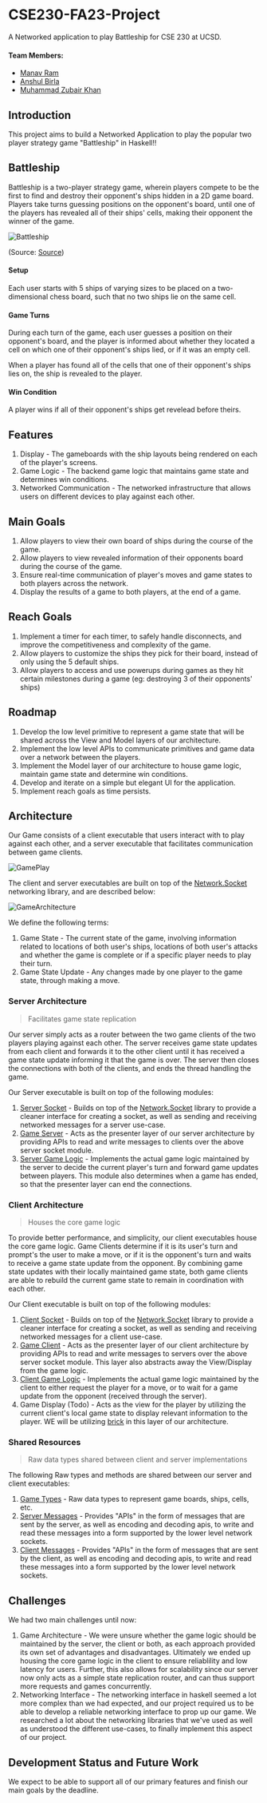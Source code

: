 # CSE230-FA23-Project
A Networked application to play Battleship for CSE 230 at UCSD.

#### Team Members:
- [Manav Ram](https://github.com/Manav-Ram19)
- [Anshul Birla](https://github.com/Anshul-Birla)
- [Muhammad Zubair Khan](https://github.com/MZ-K)

## Introduction
This project aims to build a Networked Application to play the popular two player strategy game "Battleship" in Haskell!!

## Battleship
Battleship is a two-player strategy game, wherein players compete to be the first to find and destroy their opponent's ships hidden in a 2D game board. Players take turns guessing positions on the opponent's board, until one of the players has revealed all of their ships' cells, making their opponent the winner of the game.

![Battleship](/Assets/Battleship.jpeg)

(Source: [Source](https://www.ubisoft.com/en-us/game/battleship/battleship))

#### Setup
Each user starts with 5 ships of varying sizes to be placed on a two-dimensional chess board, such that no two ships lie on the same cell.

#### Game Turns
During each turn of the game, each user guesses a position on their opponent's board, and the player is informed about whether they located a cell on which one of their opponent's ships lied, or if it was an empty cell.

When a player has found all of the cells that one of their opponent's ships lies on, the ship is revealed to the player.

#### Win Condition
A player wins if all of their opponent's ships get revelead before theirs.

## Features
1. Display - The gameboards with the ship layouts being rendered on each of the player's screens.
2. Game Logic - The backend game logic that maintains game state and determines win conditions.
3. Networked Communication - The networked infrastructure that allows users on different devices to play against each other.

## Main Goals
1. Allow players to view their own board of ships during the course of the game.
2. Allow players to view revealed information of their opponents board during the course of the game.
3. Ensure real-time communication of player's moves and game states to both players across the network.
4. Display the results of a game to both players, at the end of a game.

## Reach Goals
1. Implement a timer for each timer, to safely handle disconnects, and improve the competitiveness and complexity of the game.
2. Allow players to customize the ships they pick for their board, instead of only using the 5 default ships.
3. Allow players to access and use powerups during games as they hit certain milestones during a game (eg: destroying 3 of their opponents' ships)

## Roadmap
1. Develop the low level primitive to represent a game state that will be shared across the View and Model layers of our architecture.
2. Implement the low level APIs to communicate primitives and game data over a network between the players.
3. Implement the Model layer of our architecture to house game logic, maintain game state and determine win conditions.
4. Develop and iterate on a simple but elegant UI for the application.
5. Implement reach goals as time persists.

## Architecture
Our Game consists of a client executable that users interact with to play against each other, and a server executable that facilitates communication between game clients.

![GamePlay](/Assets/GameExperience.png)

The client and server executables are built on top of the [Network.Socket](https://hackage.haskell.org/package/network-2.3/docs/Network-Socket.html) networking library, and are described below:

![GameArchitecture](/Assets/GameArchitecture.jpeg)

We define the following terms:
1. Game State - The current state of the game, involving information related to locations of both user's ships, locations of both user's attacks and whether the game is complete or if a specific player needs to play their turn.
2. Game State Update - Any changes made by one player to the game state, through making a move.

### Server Architecture
> Facilitates game state replication

Our server simply acts as a router between the two game clients of the two players playing against each other. The server receives game state updates from each client and forwards it to the other client until it has received a game state update informing it that the game is over. The server then closes the connections with both of the clients, and ends the thread handling the game.

Our Server executable is built on top of the following modules:
1. [Server Socket](ServerInfra.hs) - Builds on top of the [Network.Socket](https://hackage.haskell.org/package/network-2.3/docs/Network-Socket.html) library to provide a cleaner interface for creating a socket, as well as sending and receiving networked messages for a server use-case.
2. [Game Server](GameServer.hs) - Acts as the presenter layer of our server architecture by providing APIs to read and write messages to clients over the above server socket module.
3. [Server Game Logic](BattleShipServerLoop.hs) - Implements the actual game logic maintained by the server to decide the current player's turn and forward game updates between players. This module also determines when a game has ended, so that the presenter layer can end the connections.

### Client Architecture
> Houses the core game logic

To provide better performance, and simplicity, our client executables house the core game logic. Game Clients determine if it is its user's turn and prompt's the user to make a move, or if it is the opponent's turn and waits to receive a game state update from the opponent. By combining game state updates with their locally maintained game state, both game clients are able to rebuild the current game state to remain in coordination with each other.

Our Client executable is built on top of the following modules:
1. [Client Socket](ClientInfra.hs) - Builds on top of the [Network.Socket](https://hackage.haskell.org/package/network-2.3/docs/Network-Socket.html) library to provide a cleaner interface for creating a socket, as well as sending and receiving networked messages for a client use-case.
2. [Game Client](GameServer.hs) - Acts as the presenter layer of our client architecture by providing APIs to read and write messages to servers over the above server socket module. This layer also abstracts away the View/Display from the game logic.
3. [Client Game Logic](BattleShipClientLoop.hs) - Implements the actual game logic maintained by the client to either request the player for a move, or to wait for a game update from the opponent (received through the server).
4. Game Display (Todo) - Acts as the view for the player by utilizing the current client's local game state to display relevant information to the player. WE will be utilizing [brick](https://hackage.haskell.org/package/brick) in this layer of our architecture.

### Shared Resources
> Raw data types shared between client and server implementations

The following Raw types and methods are shared between our server and client executables:
1. [Game Types](Types.hs) - Raw data types to represent game boards, ships, cells, etc.
2. [Server Messages](ServerMessages.hs) - Provides "APIs" in the form of messages that are sent by the server, as well as encoding and decoding apis, to write and read these messages into a form supported by the lower level network sockets.
3. [Client Messages](ClientMessages.hs) - Provides "APIs" in the form of messages that are sent by the client, as well as encoding and decoding apis, to write and read these messages into a form supported by the lower level network sockets.

## Challenges

We had two main challenges until now:
1. Game Architecture - We were unsure whether the game logic should be maintained by the server, the client or both, as each approach provided its own set of advantages and disadvantages. Ultimately we ended up housing the core game logic in the client to ensure reliablility and low latency for users. Further, this also allows for scalability since our server now only acts as a simple state replication router, and can thus support more requests and games concurrently.
2. Networking Interface - The networking interface in haskell seemed a lot more complex than we had expected, and our project required us to be able to develop a reliable networking interface to prop up our game. We researched a lot about the networking libraries that we've used as well as understood the different use-cases, to finally implement this aspect of our project.

## Development Status and Future Work

We expect to be able to support all of our primary features and finish our main goals by the deadline.
